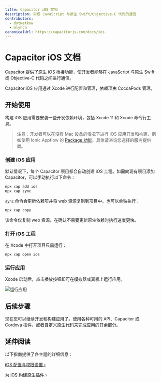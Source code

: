 ```yaml
---
title: Capacitor iOS 文档
description: 实现 JavaScript 与原生 Swift/Objective-C 代码的通信
contributors:
  - dotNetkow
  - mlynch
canonicalUrl: https://capacitorjs.com/docs/ios
---
```


# Capacitor iOS 文档

Capacitor 提供了原生 iOS 桥接功能，使开发者能够在 JavaScript 与原生 Swift 或 Objective-C 代码之间进行通信。

Capacitor iOS 应用通过 Xcode 进行配置和管理，依赖项由 CocoaPods 管理。

## 开始使用

构建 iOS 应用需要安装一些开发依赖环境，包括 Xcode 11 和 Xcode 命令行工具。

> 注意：开发者可以在没有 Mac 设备的情况下进行 iOS 应用开发和构建，例如使用 Ionic Appflow 的 [Package 功能](https://ionicframework.com/docs/appflow/package/intro)。具体请咨询您选择的服务提供商。

### 创建 iOS 应用

默认情况下，每个 Capacitor 项目都会自动创建 iOS 工程。如需向现有项目添加 Capacitor，可以手动执行以下命令：

```bash
npx cap add ios
npx cap sync
```

`sync` 命令会更新依赖项并将 web 资源复制到项目中。也可以单独执行：

```bash
npx cap copy
```

该命令仅复制 web 资源，在确认不需要更新原生依赖时执行速度更快。

### 打开 iOS 工程

在 Xcode 中打开项目只需运行：

```bash
npx cap open ios
```

### 运行应用

Xcode 启动后，点击播放按钮即可在模拟器或真机上运行应用。

![运行应用](../../../static/img/v3/docs/ios/running.png)

## 后续步骤

现在您可以继续开发和构建应用了。使用各种可用的 API、Capacitor 或 Cordova 插件，或者自定义原生代码来完成应用的其余部分。

## 延伸阅读

以下指南提供了各主题的详细信息：

[iOS 配置与权限设置 &#8250;](/ios/configuration.md)

[为 iOS 构建原生插件 &#8250;](/plugins.md)